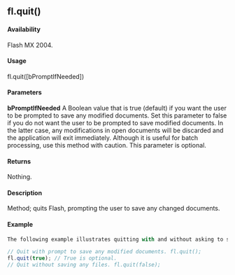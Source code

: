 ## fl.quit()

#### Availability

Flash MX 2004.

#### Usage

fl.quit([bPromptIfNeeded])

#### Parameters

**bPromptIfNeeded** A Boolean value that is true (default) if you want the user to be prompted to save any modified documents. Set this parameter to false if you do not want the user to be prompted to save modified documents. In
the latter case, any modifications in open documents will be discarded and the application will exit immediately. Although it is useful for batch processing, use this method with caution. This parameter is optional.

#### Returns

Nothing.

#### Description

Method; quits Flash, prompting the user to save any changed documents.

#### Example

```javascript
The following example illustrates quitting with and without asking to save modified documents:

// Quit with prompt to save any modified documents. fl.quit();
fl.quit(true); // True is optional.
// Quit without saving any files. fl.quit(false);

```
